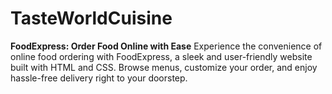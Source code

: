 # TasteWorldCuisine
**FoodExpress: Order Food Online with Ease** Experience the convenience of online food ordering with FoodExpress, a sleek and user-friendly website built with HTML and CSS. Browse menus, customize your order, and enjoy hassle-free delivery right to your doorstep.
